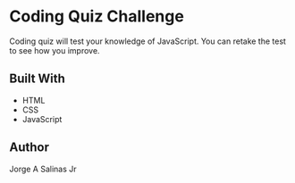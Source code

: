 # Coding Quiz Challenge

Coding quiz will test your knowledge of JavaScript. You can retake the test to see how you improve.

## Built With

- HTML
- CSS
- JavaScript

## Author

Jorge A Salinas Jr

